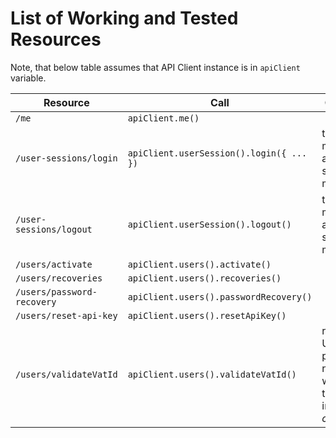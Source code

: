 # List of Working and Tested Resources

Note, that below table assumes that API Client instance is in `apiClient` variable.

Resource | Call | Comment
--- | --- | ---
`/me` | `apiClient.me()` |
`/user-sessions/login` | `apiClient.userSession().login({ ... })` | this method already sets `POST` method
`/user-sessions/logout` | `apiClient.userSession().logout()` | this method already sets `POST` method
`/users/activate` | `apiClient.users().activate()` |
`/users/recoveries` | `apiClient.users().recoveries()` |
`/users/password-recovery` | `apiClient.users().passwordRecovery()` |
`/users/reset-api-key` | `apiClient.users().resetApiKey()` |
`/users/validateVatId` | `apiClient.users().validateVatId()` | resource URL is proper - no idea why only this one is in _camelCase_
